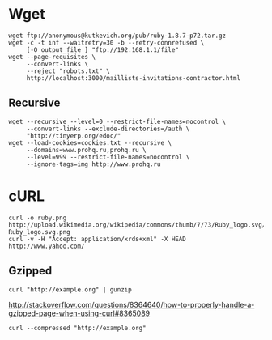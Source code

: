 <!-- -*- coding: utf-8-unix; -*-
     Danil Kutkevich's reference cards <http://kutkevich.org/rc>.
     Copyright (C) 2007, 2008, 2009, 2010, 2011, 2012, 2013,
     2014 Danil Kutkevich <danil@kutkevich.org>

     This reference cards is licensed under the Creative Commons
     Attribution-Share Alike 3.0 Unported License. To view a copy of this
     license, see the COPYING file or visit
     <http://creativecommons.org/licenses/by-sa/3.0/> or send a letter to
     Creative Commons, 171 Second Street, Suite 300, San Francisco,
     California, 94105, USA. -->

Wget
====

    wget ftp://anonymous@kutkevich.org/pub/ruby-1.8.7-p72.tar.gz
    wget -c -t inf --waitretry=30 -b --retry-connrefused \
         [-O output_file ] "ftp://192.168.1.1/file"
    wget --page-requisites \
         --convert-links \
         --reject "robots.txt" \
         http://localhost:3000/maillists-invitations-contractor.html

Recursive
---------

    wget --recursive --level=0 --restrict-file-names=nocontrol \
         --convert-links --exclude-directories=/auth \
         "http://tinyerp.org/edoc/"
    wget --load-cookies=cookies.txt --recursive \
         --domains=www.prohq.ru,prohq.ru \
         --level=999 --restrict-file-names=nocontrol \
         --ignore-tags=img http://www.prohq.ru

cURL
====

    curl -o ruby.png http://upload.wikimedia.org/wikipedia/commons/thumb/7/73/Ruby_logo.svg/100px-Ruby_logo.svg.png
    curl -v -H "Accept: application/xrds+xml" -X HEAD http://www.yahoo.com/

Gzipped
-------

    curl "http://example.org" | gunzip

<http://stackoverflow.com/questions/8364640/how-to-properly-handle-a-gzipped-page-when-using-curl#8365089>

    curl --compressed "http://example.org"
